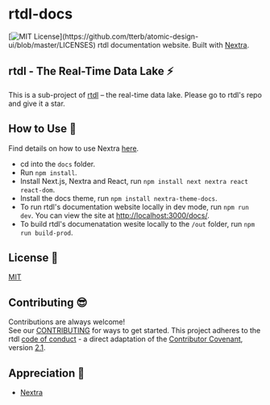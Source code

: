 # rtdl-docs
[![MIT License](https://img.shields.io/apm/l/atomic-design-ui.svg?)](https://github.com/tterb/atomic-design-ui/blob/master/LICENSES)  
rtdl documentation website. Built with [Nextra](https://nextra.vercel.app/).

## rtdl - The Real-Time Data Lake ⚡️
This is a sub-project of [rtdl](https://github.com/realtimedatalake/rtdl) – the real-time 
data lake. Please go to rtdl's repo and give it a star.

## How to Use 🌱
Find details on how to use Nextra [here](https://nextra.vercel.app/).  
  * cd into the `docs` folder.
  * Run `npm install`.
  * Install Next.js, Nextra and React, run `npm install next nextra react react-dom`.
  * Install the docs theme, run `npm install nextra-theme-docs`.
  * To run rtdl's documentation website locally in dev mode, run `npm run dev`. You can 
    view the site at [http://localhost:3000/docs/](http://localhost:3000/docs/).
  * To build rtdl's documenatation wesite locally to the `/out` folder, run `npm run build-prod`.

## License 🤝
[MIT](./LICENSE)

## Contributing 😎
Contributions are always welcome!  
See our [CONTRIBUTING](./CONTRIBUTING.md) for ways to get started. 
This project adheres to the rtdl [code of conduct](./CODE_OF_CONDUCT.md) - a 
direct adaptation of the [Contributor Covenant](https://www.contributor-covenant.org/), 
version [2.1](https://www.contributor-covenant.org/version/2/1/code_of_conduct.html).

## Appreciation 🙏
  * [Nextra](https://nextra.vercel.app/)
